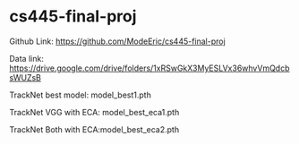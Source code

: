 # cs445-final-proj

Github Link: https://github.com/ModeEric/cs445-final-proj

Data link: https://drive.google.com/drive/folders/1xRSwGkX3MyESLVx36whvVmQdcbsWUZsB


TrackNet best model: model_best1.pth

TrackNet VGG with ECA: model_best_eca1.pth

TrackNet Both with ECA:model_best_eca2.pth
